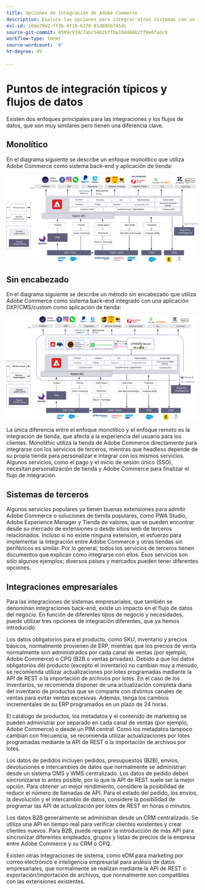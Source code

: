 ```yaml
---
title: Opciones de integración de Adobe Commerce
description: Explore las opciones para integrar otros sistemas con su implementación de Adobe Commerce.
exl-id: 10de70d2-ff3b-4f10-b370-01d805b745dc
source-git-commit: 6509c939c7abc5462bffbe104466b2ff9e6fadc9
workflow-type: tm+mt
source-wordcount: '0'
ht-degree: 0%

---
```


# Puntos de integración típicos y flujos de datos

Existen dos enfoques principales para las integraciones y los flujos de datos, que son muy similares pero tienen una diferencia clave.

## Monolítico

En el diagrama siguiente se describe un enfoque monolítico que utiliza Adobe Commerce como sistema back-end y aplicación de tienda:

![Diagrama de monolito de Adobe Commerce](../../assets/playbooks/integration-monolith.svg)

## Sin encabezado

En el diagrama siguiente se describe un método sin encabezado que utiliza Adobe Commerce como sistema back-end integrado con una aplicación DXP/CMS/custom como aplicación de tienda:

![Diagrama sin encabezado de Adobe Commerce](../../assets/playbooks/integration-headless.svg)

La única diferencia entre el enfoque monolítico y el enfoque remoto es la integración de tienda, que afecta a la experiencia del usuario para los clientes. Monolithic utiliza la tienda de Adobe Commerce directamente para integrarse con los servicios de terceros, mientras que headless depende de su propia tienda para personalizar e integrar con los mismos servicios. Algunos servicios, como el pago y el inicio de sesión único (SSO), necesitan personalización de tienda y Adobe Commerce para finalizar el flujo de integración.

## Sistemas de terceros

Algunos servicios populares ya tienen buenas extensiones para admitir Adobe Commerce o soluciones de tienda populares, como PWA Studio, Adobe Experience Manager y Tienda de valores, que se pueden encontrar desde su mercado de extensiones o desde sitios web de terceros relacionados. Incluso si no existe ninguna extensión, el esfuerzo para implementar la integración entre Adobe Commerce y otras tiendas sin periféricos es similar. Por lo general, todos los servicios de terceros tienen documentos que explican cómo integrarse con ellos. Esos servicios son sólo algunos ejemplos; diversos países y mercados pueden tener diferentes opciones.

## Integraciones empresariales

Para las integraciones de sistemas empresariales, que también se denominan integraciones back-end, existe un impacto en el flujo de datos del negocio. En función de diferentes tipos de negocio y necesidades, puede utilizar tres opciones de integración diferentes, que ya hemos introducido.

Los datos obligatorios para el producto, como SKU, inventario y precios básicos, normalmente provienen de ERP, mientras que los precios de venta normalmente son administrados por cada canal de ventas (por ejemplo, Adobe Commerce) o CPQ (B2B o ventas privadas). Debido a que los datos obligatorios del producto (excepto el inventario) no cambian muy a menudo, se recomienda utilizar actualizaciones por lotes programadas mediante la API de REST o la importación de archivos por lotes. En el caso de los inventarios, se recomienda disponer de una actualización completa diaria del inventario de productos que se comparte con distintos canales de ventas para evitar ventas excesivas. Además, tenga los cambios incrementales de su ERP programados en un plazo de 24 horas.

El catálogo de productos, los metadatos y el contenido de marketing se pueden administrar por separado en cada canal de ventas (por ejemplo, Adobe Commerce) o desde un PIM central. Como los metadatos tampoco cambian con frecuencia, se recomienda utilizar actualizaciones por lotes programadas mediante la API de REST o la importación de archivos por lotes.

Los datos de pedidos incluyen pedidos, presupuestos (B2B), envíos, devoluciones e intercambios de datos que normalmente se administran desde un sistema OMS y WMS centralizado. Los datos de pedido deben sincronizarse lo antes posible, por lo que la API de REST suele ser la mejor opción. Para obtener un mejor rendimiento, considere la posibilidad de reducir el número de llamadas de API. Para el estado del pedido, los envíos, la devolución y el intercambio de datos, considere la posibilidad de programar las API de actualización por lotes de REST en horas o minutos.

Los datos B2B generalmente se administran desde un CRM centralizado. Se utiliza una API en tiempo real para verificar clientes existentes y crear clientes nuevos. Para B2B, puede requerir la introducción de más API para sincronizar diferentes empleados, grupos y listas de precios de la empresa entre Adobe Commerce y su CRM o CPQ.

Existen otras integraciones de sistema, como eDM para marketing por correo electrónico e inteligencia empresarial para análisis de datos empresariales, que normalmente se realizan mediante la API de REST o exportación/importación de archivos, que normalmente son compatibles con las extensiones existentes.
